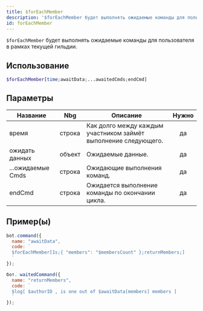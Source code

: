 ```yaml
---
title: $forEachMember
description: '$forEachMember будет выполнять ожидаемые команды для пользователя в рамках текущей гильдии.'
id: forEachMember
---
```


`$forEachMember` будет выполнять ожидаемые команды для пользователя в рамках текущей гильдии.

## Использование

```php
$forEachMember[time;awaitData;...awaitedCmds;endCmd]
```

## Параметры

| Название          | Nbg    | Описание                                                        | Нужно |
| ----------------- | ------ | --------------------------------------------------------------- |:-----:|
| время             | строка | Как долго между каждым участником займёт выполнение следующего. |  да   |
| ожидать данных    | объект | Ожидаемые данные.                                               |  да   |
| ...ожидаемые Cmds | строка | Ожидающие выполнения команд.                                    |  да   |
| endCmd            | строка | Ожидается выполнение команды по окончании цикла.                |  да   |

## Пример(ы)


```javascript
bot.command({
  name: "awaitData",
  code: `
  $forEachMember[1s;{ "members": "$membersCount" };returnMembers;]
  `
});

бот. waitedCommand({
  name: "returnMembers",
  code: `
  $log[ $authorID , is one out of $awaitData[members] members ]
  `
});
```